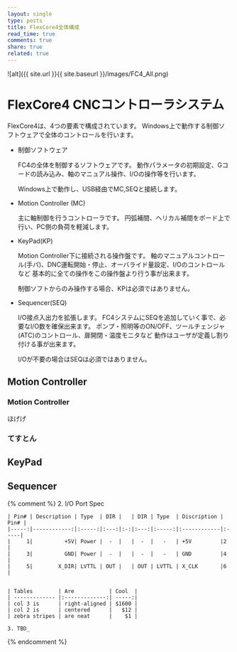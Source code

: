 ```yaml
---
layout: single
type: posts
title: FlexCore4全体構成
read_time: true
comments: true
share: true
related: true
---
```


![alt]({{ site.url }}{{ site.baseurl }}/images/FC4_All.png)

# FlexCore4 CNCコントローラシステム
 FlexCore4は、4つの要素で構成されています。
 Windows上で動作する制御ソフトウェアで全体のコントロールを行います。

 - 制御ソフトウェア

    FC4の全体を制御するソフトウェアです。
    動作パラメータの初期設定、Gコードの読み込み、軸のマニュアル操作、I/Oの操作等を行います。

    Windows上で動作し、USB経由でMC,SEQと接続します。
 
 - Motion Controller (MC)

    主に軸制御を行うコントローラです。
    円弧補間、ヘリカル補間をボード上で行い、PC側の負荷を軽減します。

 - KeyPad(KP)

    Motion Controller下に接続される操作盤です。
    軸のマニュアルコントロール(手パ)、DNC運転開始・停止、オーバライド量設定、I/Oのコントロールなど
    基本的に全ての操作をこの操作盤より行う事が出来ます。

    制御ソフトからのみ操作する場合、KPは必須ではありません。

 - Sequencer(SEQ)

    I/O接点入出力を拡張します。 FC4システムにSEQを追加していく事で、必要なI/O数を確保出来ます。
    ポンプ・照明等のON/OFF、ツールチェンジャ(ATC)のコントロール、扉開閉・温度モニタなど
    動作はユーザが定義し割り付ける事が出来ます。

    I/Oが不要の場合はSEQは必須ではありません。

## Motion Controller

### Motion Controller
 ほげげ

### てすとん

## KeyPad

## Sequencer


{% comment %}
	2. I/O Port Spec

	| Pin# | Description | Type  | DIR |   | DIR | Type  | Discription | Pin# |
	|-----:|------------:|:-----:|:---:|:-:|:---:|:-----:|:------------|:-----|
	|     1|          +5V| Power |  -  |   |  -  |   -   | +5V         |2     |
	|     3|          GND| Power |  -  |   |  -  |   -   | GND         |4     |
	|     5|        X_DIR| LVTTL | OUT |   | OUT | LVTTL | X_CLK       |6     |


	| Tables        | Are           | Cool  |
	| ------------- |:-------------:| -----:|
	| col 3 is      | right-aligned | $1600 |
	| col 2 is      | centered      |   $12 |
	| zebra stripes | are neat      |    $1 |

	3. TBD_
{% endcomment %}
